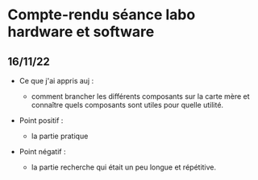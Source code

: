 # Compte-rendu séance labo hardware et software

## 16/11/22

- Ce que j'ai appris auj :
  - comment brancher les différents composants sur la carte mère et connaître quels composants sont utiles pour quelle utilité.

- Point positif :  
  - la partie pratique
  
- Point négatif : 
  - la partie recherche qui était un peu longue et répétitive. 